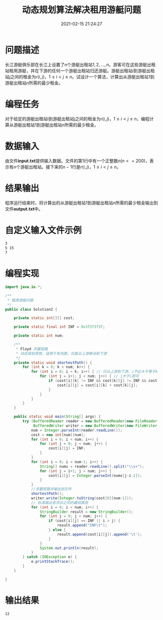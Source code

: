 ﻿---
title: 动态规划算法解决租用游艇问题
date: 2021-02-15 21:24:27
summary: 本文基于动态规划算法解决找租用游艇问题，用Java编程实现。
mathjax: true
tags:
- 算法
- Java
categories:
- 算法分析与设计
---

# 问题描述

长江游艇俱乐部在长江上设置了$n$个游艇出租站$1,2,…,n$。游客可在这些游艇出租站租用游艇，并在下游的任何一个游艇出租站归还游艇。游艇出租站$i$到游艇出租站$j$之间的租金为$r(i,j)$，$1≤i<j≤n$。试设计一个算法，计算出从游艇出租站$1$到游艇出租站$n$所需的最少租金。

# 编程任务

对于给定的游艇出租站i到游艇出租站j之间的租金为$r(i,j)$，$1≤i<j≤n$，编程计算从游艇出租站$1$到游艇出租站$n$所需的最少租金。

# 数据输入

由文件**input.txt**提供输入数据。文件的第$1$行中有一个正整数$n(n<=200)$，表示有$n$个游艇出租站。接下来的$n-1$行是$r(i,j)$，$1≤i<j≤n$。

# 结果输出

程序运行结束时，将计算出的从游艇出租站$1$到游艇出租站$n$所需的最少租金输出到文件**output.txt**中。

# 自定义输入文件示例

```txt
3
5 15
7
```

# 编程实现

```java
import java.io.*;

/**
 * 租用游艇问题
 */
public class Solution2 {

    private static int[][] cost;

    private static final int INF = 0x3f3f3f3f;

    private static int num;

    /**
     * Floyd 求最短路
     * 动态规划思想，适用于有向图，仅能从上游移动到下游
     */
    private static void shortestPath() {
        for (int k = 0; k < num; k++) {
            for (int i = 0; i < k; i++) { // 只从上游到下游，i不必大于等于k
                for (int j = i+1; j < num; j++) { // j大于i即可
                    if (cost[i][k] != INF && cost[k][j] != INF && cost[i][k] + cost[k][j] < cost[i][j]) {
                        cost[i][j] = cost[i][k] + cost[k][j];
                    }
                }
            }
        }
    }

    public static void main(String[] args) {
        try (BufferedReader reader = new BufferedReader(new FileReader("src/dp/input2.txt"));
             BufferedWriter writer = new BufferedWriter(new FileWriter("src/dp/output2.txt"))){
            num = Integer.parseInt(reader.readLine());
            cost = new int[num][num];
            for (int i = 0; i < num; i++) {
                for (int j = 0; j < num; j++) {
                    cost[i][j] = INF;
                }
            }
            for (int i = 0; i < num-1; i++) {
                String[] nums = reader.readLine().split("\\s+");
                for (int j = i+1; j < num; j++) {
                    cost[i][j] = Integer.parseInt(nums[j-i-1]);
                }
            }
            //求最短路并输出到文件
            shortestPath();
            writer.write(Integer.toString(cost[0][num-1]));
            // 标准输出各顶点之间的最短路径
            for (int i = 0; i < num; i++) {
                StringBuilder result = new StringBuilder();
                for (int j = 0; j < num; j++) {
                    if (cost[i][j] == INF || i > j) {
                        result.append("INF\t");
                    } else {
                        result.append(cost[i][j]).append('\t');
                    }
                }
                System.out.println(result);
            }
        } catch (IOException e) {
            e.printStackTrace();
        }
    }

}
```

# 输出结果

```txt
12
```
